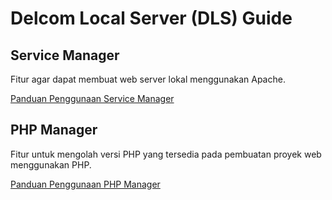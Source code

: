 # Delcom Local Server (DLS) Guide



## Service Manager

Fitur agar dapat membuat web server lokal menggunakan Apache.

[Panduan Penggunaan Service Manager]()



## PHP Manager

Fitur untuk mengolah versi PHP yang tersedia pada pembuatan proyek web menggunakan PHP.

[Panduan Penggunaan PHP Manager](php-manager/index.md)

